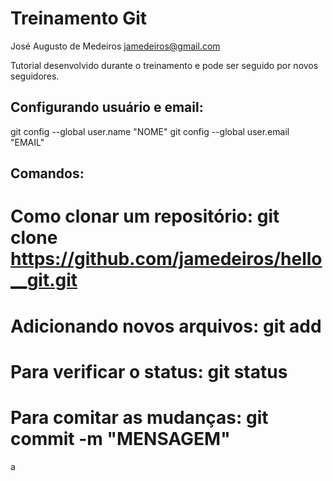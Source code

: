 Treinamento Git
===============
José Augusto de Medeiros <jamedeiros@gmail.com>

Tutorial desenvolvido durante o treinamento e pode ser seguido por novos seguidores.

Configurando usuário e email:
----------------------------
git config --global user.name "NOME"
git config --global user.email "EMAIL"

Comandos:
---------
# Como clonar um repositório: git clone https://github.com/jamedeiros/hello__git.git
# Adicionando novos arquivos: git add <arquivo>
# Para verificar o status: git status
# Para comitar as mudanças: git commit -m "MENSAGEM"

a

